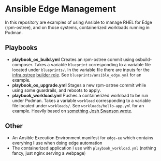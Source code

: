 # Ansible Edge Management

In this repository are examples of using Ansible to manage RHEL for Edge (rpm-ostree), and on those systems, containerized workloads running in Podman.

## Playbooks

* **playbook_os_build.yml** Creates an rpm-ostree commit using osbuild-composer. Takes a variable `blueprint` corresponding to a variable file located under `blueprints/`. In the variable file there are inputs for the [infra.ostree](https://github.com/redhat-cop/infra.osbuild) [builder role](https://github.com/redhat-cop/infra.osbuild/tree/main/roles/builder). See `blueprints/ansible_edge.yml` for an example.
* **playbook_os_upgrade.yml** Stages a new rpm-ostree commit while using some guardrails, and reboots to apply.
* **playbook_workload.yml** Pushes a containerized workload to be run under Podman. Takes a variable `workload` corresponding to a variable file located under `workloads/`. See `workloads/hello-app.yml` for an example. Heavily based on [something Josh Swanson wrote](https://github.com/jjaswanson4/example-device-edge-resources/blob/main/playbooks/deploy-workload.yml).

## Other
* An Ansible Execution Environment manifest for `edge-ee` which contains everyhing I use when doing edge automation
* The containerized application I use with `playbook_workload.yml` (nothing fancy, just nginx serving a webpage)
